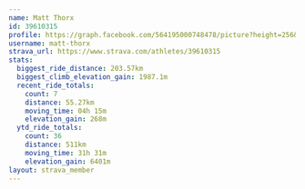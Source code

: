```yaml
---
name: Matt Thorx
id: 39610315
profile: https://graph.facebook.com/564195000748478/picture?height=256&width=256
username: matt-thorx
strava_url: https://www.strava.com/athletes/39610315
stats:
  biggest_ride_distance: 203.57km
  biggest_climb_elevation_gain: 1987.1m
  recent_ride_totals:
    count: 7
    distance: 55.27km
    moving_time: 04h 15m
    elevation_gain: 268m
  ytd_ride_totals:
    count: 36
    distance: 511km
    moving_time: 31h 31m
    elevation_gain: 6401m
layout: strava_member
--- 
```

